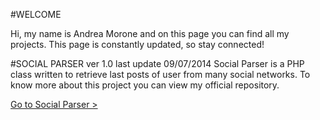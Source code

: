 #WELCOME

Hi, my name is Andrea Morone and on this page you can find all my projects. This page is constantly updated, so  stay connected!

#SOCIAL PARSER
	ver 1.0 
	last update 09/07/2014
Social Parser is a PHP class written to retrieve last posts of user from many social networks.
To know more about this project you can view my official repository.

[Go to Social Parser >](http://url.com/ "Got to Social Parser")
